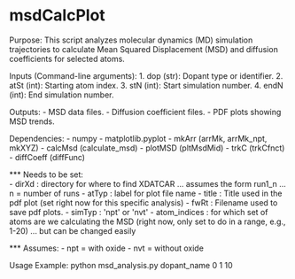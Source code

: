 # msdCalcPlot
Purpose:
    This script analyzes molecular dynamics (MD) simulation trajectories to calculate 
    Mean Squared Displacement (MSD) and diffusion coefficients for selected atoms.

Inputs (Command-line arguments):
    1. dop (str): Dopant type or identifier.
    2. atSt (int): Starting atom index.
    3. stN (int): Start simulation number.
    4. endN (int): End simulation number.

Outputs:
    - MSD data files.
    - Diffusion coefficient files.
    - PDF plots showing MSD trends.

Dependencies:
    - numpy
    - matplotlib.pyplot
    - mkArr (arrMk, arrMk_npt, mkXYZ)
    - calcMsd (calculate_msd)
    - plotMSD (pltMsdMid)
    - trkC (trkCfnct)
    - diffCoeff (diffFunc)
	
*** Needs to be set:  
    - dirXd          :  directory for where to find XDATCAR ... assumes the form run1_n ... n = number of runs
    - atTyp          :  label for plot file name
    - title          :  Title used in the pdf plot (set right now for this specific analysis)
    - fwRt           :  Filename used to save pdf plots.
    - simTyp         :  'npt' or 'nvt'
    - atom_indices   :  for which set of atoms are we calculating the MSD (right now, only set to do in a range, e.g., 1-20)
	        			... but can be changed easily
						 
*** Assumes:
    - npt = with oxide
    - nvt = without oxide

Usage Example:
    python msd_analysis.py dopant_name 0 1 10
